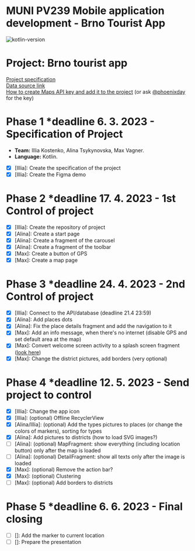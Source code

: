 # MUNI PV239 Mobile application development - Brno Tourist App
![kotlin-version](https://img.shields.io/badge/kotlin-1.8.0-orange) 
# Project: Brno tourist app

[Project specification](https://docs.google.com/document/d/1iPUjf_It66s5Jng1KD_YH_o_vDsHilqqXWHT4eZJWhw/edit?usp=sharing) <br />
[Data source link](https://data.brno.cz/datasets/mestobrno::turistick%C3%A9-okruhy-popular-tourist-routes/explore?location=49.198311%2C16.617438%2C13.00) <br />
[How to create Maps API key and add it to the project](https://developers.google.com/maps/documentation/android-sdk/start) (or ask [@phoenixday](https://github.com/phoenixday) for the key)

# Phase 1 *deadline 6. 3. 2023 - Specification of Project
* **Team:** Illia Kostenko,  Alina Tsykynovska, Max Vagner.
* **Language:** Kotlin.
* [x] [Illia]: Create the specification of the project
* [x] [Illia]: Create the Figma demo
# Phase 2 *deadline 17. 4. 2023 - 1st Control of project
* [x] [Illia]: Create the repository of project
* [x] [Alina]: Create a start page
* [x] [Alina]: Create a fragment of the carousel
* [x] [Alina]: Create a fragment of the toolbar
* [x] [Max]: Create a button of GPS
* [x] [Max]: Create a map page
# Phase 3 *deadline 24. 4. 2023 - 2nd Control of project
* [x] [Illia]: Connect to the API/database (deadline 21.4 23:59)
* [x] [Alina]: Add places dots
* [x] [Alina]: Fix the place details fragment and add the navigation to it
* [x] [Max]: Add an info message, when there's no internet (disable GPS and set default area at the map)
* [x] [Max]: Convert welcome screen activity to a splash screen fragment ([look here](https://developer.android.com/develop/ui/views/launch/splash-screen))
* [x] [Max]: Change the district pictures, add borders (very optional)
# Phase 4 *deadline 12. 5. 2023 - Send project to control
* [x] [Illia]: Change the app icon
* [x] [Illia]: (optional) Offline RecyclerView
* [x] [Alina/Illia]: (optional) Add the types pictures to places (or change the colors of markers), sorting for types
* [X] [Alina]: Add pictures to districts (how to load SVG images?)
* [ ] [Alina]: (optional) MapFragment: show everything (including location button) only after the map is loaded
* [ ] [Alina]: (optional) DetailFragment: show all texts only after the image is loaded
* [x] [Max]: (optional) Remove the action bar?
* [x] [Max]: (optional) Clustering 
* [ ] [Max]: (optional) Add borders to districts
# Phase 5 *deadline 6. 6. 2023 - Final closing
* [ ] []: Add the marker to current location
* [ ] []: Prepare the presentation

